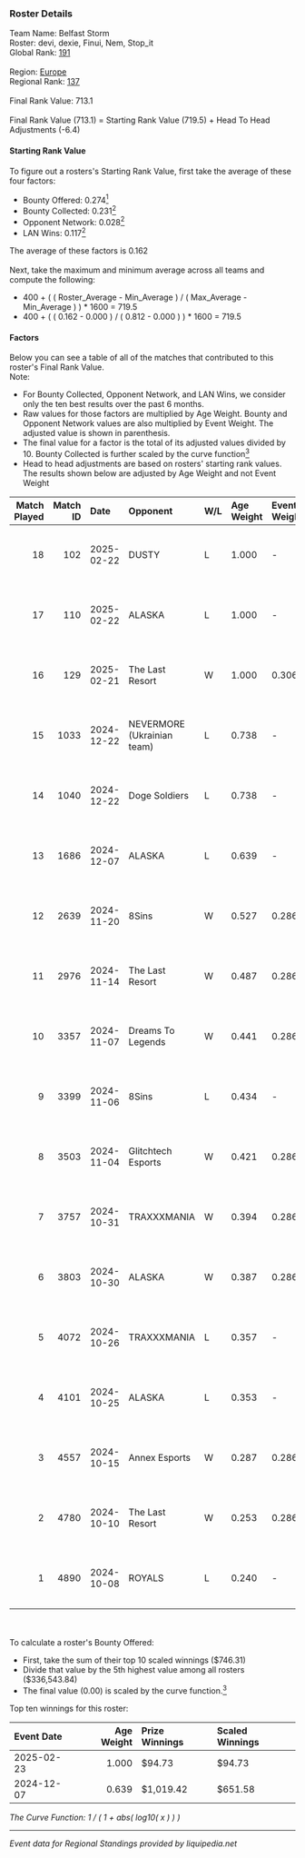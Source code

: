 ### Roster Details<br />
Team Name: Belfast Storm<br />
Roster: devi, dexie, Finui, Nem, Stop_it<br />
Global Rank: [191](../../standings_global_2025_03_01.md)<br />
<br />
Region: [Europe]( ../../standings_europe_2025_03_01.md)<br />
Regional Rank: [137]( ../../standings_europe_2025_03_01.md)<br />
<br />
Final Rank Value:  713.1<br />
<br />
Final Rank Value (713.1) = Starting Rank Value (719.5) + Head To Head Adjustments (-6.4)<br />

#### Starting Rank Value<br />
To figure out a rosters's Starting Rank Value, first take the average of these four factors:<br />
- Bounty Offered: 0.274[<sup>1</sup>](#table2)
- Bounty Collected: 0.231[<sup>2</sup>](#table1)
- Opponent Network: 0.028[<sup>2</sup>](#table1)
- LAN Wins: 0.117[<sup>2</sup>](#table1)

The average of these factors is 0.162<br />
<br />
Next, take the maximum and minimum average across all teams and compute the following:<br />
- 400 + ( ( Roster_Average - Min_Average ) / ( Max_Average - Min_Average ) ) * 1600 = 719.5
- 400 + ( ( 0.162 - 0.000 ) / ( 0.812 - 0.000 ) ) * 1600 = 719.5


#### Factors<br />
Below you can see a table of all of the matches that contributed to this roster's Final Rank Value.<br />
Note:<br />

- For Bounty Collected, Opponent Network, and LAN Wins, we consider only the ten best results over the past 6 months.
- Raw values for those factors are multiplied by Age Weight. Bounty and Opponent Network values are also multiplied by Event Weight. The adjusted value is shown in parenthesis.
- The final value for a factor is the total of its adjusted values divided by 10. Bounty Collected is further scaled by the curve function[<sup>3</sup>](#curveFunction)
- Head to head adjustments are based on rosters' starting rank values. The results shown below are adjusted by Age Weight and not Event Weight
<span id="table1"></span><br />


| Match Played | Match ID | Date       | Opponent                   | W/L | Age Weight | Event Weight | Bounty Collected | Opponent Network | LAN Wins  | H2H Adj. | Roster                              |
| -: | -: | :- | :- | :- | :- | :- | :- | :- | :- | -: | :- |
|           18 |      102 | 2025-02-22 | DUSTY                      | L   | 1.000      | -            | -                | -                | -         |   -12.29 | devi, dexie, Finui, Nem, Stop_it    |
|           17 |      110 | 2025-02-22 | ALASKA                     | L   | 1.000      | -            | -                | -                | -         |   -10.26 | devi, dexie, Finui, Nem, Stop_it    |
|           16 |      129 | 2025-02-21 | The Last Resort            | W   | 1.000      | 0.306        | 0.001 (0.000)    | 0.177 (0.054)    | 1 (1.000) |    14.43 | devi, dexie, Finui, Nem, Stop_it    |
|           15 |     1033 | 2024-12-22 | NEVERMORE (Ukrainian team) | L   | 0.738      | -            | -                | -                | -         |    -9.98 | devi, dexie, Finui, PALM1, tsutskam |
|           14 |     1040 | 2024-12-22 | Doge Soldiers              | L   | 0.738      | -            | -                | -                | -         |   -18.46 | devi, dexie, Finui, PALM1, tsutskam |
|           13 |     1686 | 2024-12-07 | ALASKA                     | L   | 0.639      | -            | -                | -                | -         |    -5.71 | devi, dexie, Finui, Nem, tsutskam   |
|           12 |     2639 | 2024-11-20 | 8Sins                      | W   | 0.527      | 0.286        | 0.005 (0.001)    | 0.257 (0.039)    | 0 (0.000) |    12.02 | devi, dexie, Finui, Nem, tsutskam   |
|           11 |     2976 | 2024-11-14 | The Last Resort            | W   | 0.487      | 0.286        | 0.001 (0.000)    | 0.177 (0.025)    | 0 (0.000) |     7.41 | devi, dexie, Finui, Nem, tsutskam   |
|           10 |     3357 | 2024-11-07 | Dreams To Legends          | W   | 0.441      | 0.286        | 0.000 (0.000)    | 0.091 (0.011)    | 0 (0.000) |     4.80 | devi, dexie, Finui, Nem, tsutskam   |
|            9 |     3399 | 2024-11-06 | 8Sins                      | L   | 0.434      | -            | -                | -                | -         |    -3.43 | devi, dexie, Finui, Nem, tsutskam   |
|            8 |     3503 | 2024-11-04 | Glitchtech Esports         | W   | 0.421      | 0.286        | 0.000 (0.000)    | 0.096 (0.011)    | 0 (0.000) |     3.32 | devi, dexie, Finui, Nem, tsutskam   |
|            7 |     3757 | 2024-10-31 | TRAXXXMANIA                | W   | 0.394      | 0.286        | 0.000 (0.000)    | 0.141 (0.016)    | 0 (0.000) |     5.56 | devi, dexie, Finui, Nem, tsutskam   |
|            6 |     3803 | 2024-10-30 | ALASKA                     | W   | 0.387      | 0.286        | 0.030 (0.003)    | 0.910 (0.101)    | 0 (0.000) |    10.59 | devi, dexie, Finui, Nem, tsutskam   |
|            5 |     4072 | 2024-10-26 | TRAXXXMANIA                | L   | 0.357      | -            | -                | -                | -         |    -6.44 | devi, dexie, Finui, Nem, tsutskam   |
|            4 |     4101 | 2024-10-25 | ALASKA                     | L   | 0.353      | -            | -                | -                | -         |    -1.52 | devi, dexie, Finui, Nem, tsutskam   |
|            3 |     4557 | 2024-10-15 | Annex Esports              | W   | 0.287      | 0.286        | 0.000 (0.000)    | 0.065 (0.005)    | 0 (0.000) |     3.51 | devi, dexie, Finui, Nem, tsutskam   |
|            2 |     4780 | 2024-10-10 | The Last Resort            | W   | 0.253      | 0.286        | 0.001 (0.000)    | 0.177 (0.013)    | 0 (0.000) |     4.10 | devi, dexie, Finui, Nem, tsutskam   |
|            1 |     4890 | 2024-10-08 | ROYALS                     | L   | 0.240      | -            | -                | -                | -         |    -4.08 | devi, dexie, Finui, Nem, tsutskam   |

<br />
<span id="table2"></span><br />
To calculate a roster's Bounty Offered:<br />

- First, take the sum of their top 10 scaled winnings ($746.31)
- Divide that value by the 5th highest value among all rosters ($336,543.84)
- The final value (0.00) is scaled by the curve function.[<sup>3</sup>](#curveFunction)

Top ten winnings for this roster:<br />

| Event Date | Age Weight | Prize Winnings | Scaled Winnings |
| :- | -: | :- | :- |
| 2025-02-23 |      1.000 | $94.73         | $94.73          |
| 2024-12-07 |      0.639 | $1,019.42      | $651.58         |


<span id="curveFunction"></span>_The Curve Function: 1 / ( 1 + abs( log10( x ) ) )_<br />

---
_Event data for Regional Standings provided by liquipedia.net_<br />
